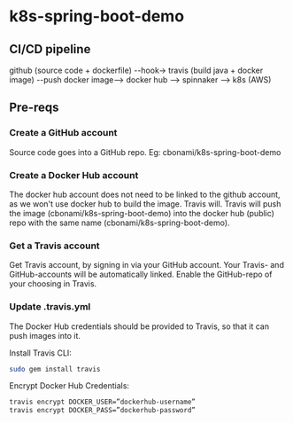 # k8s-spring-boot-demo

## CI/CD pipeline

github (source code + dockerfile) --hook-> travis (build java + docker image) --push docker image--> docker hub --> spinnaker --> k8s (AWS)

## Pre-reqs

### Create a GitHub account

Source code goes into a GitHub repo.
Eg: cbonami/k8s-spring-boot-demo

### Create a Docker Hub account

The docker hub account does not need to be linked to the github account, as we won't use docker hub to build the image. Travis will.
Travis will push the image (cbonami/k8s-spring-boot-demo) into the docker hub (public) repo with the same name (cbonami/k8s-spring-boot-demo).

### Get a Travis account

Get Travis account, by signing in via your GitHub account.
Your Travis- and GitHub-accounts will be automatically linked.
Enable the GitHub-repo of your choosing in Travis.

### Update .travis.yml

The Docker Hub credentials should be provided to Travis, so that it can push images into it.

Install Travis CLI: 

```bash
sudo gem install travis
```

Encrypt Docker Hub Credentials:

```bash
travis encrypt DOCKER_USER=”dockerhub-username”
travis encrypt DOCKER_PASS=”dockerhub-password”
```


